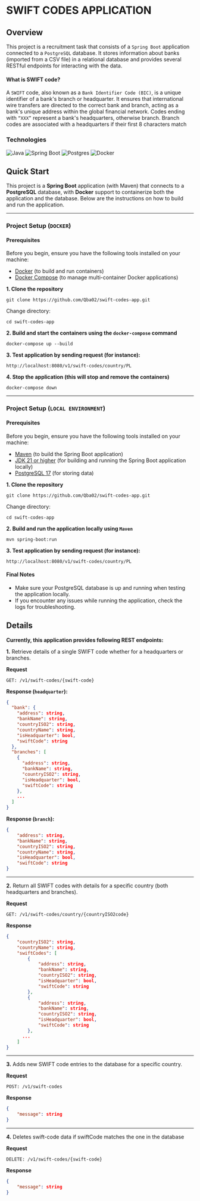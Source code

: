 # SWIFT CODES APPLICATION

## Overview
This project is a recruitment task that consists of a `Spring Boot` application
connected to a `PostgreSQL` database. It stores information about banks (imported from a CSV file)
in a relational database and provides several RESTful endpoints for interacting with the data.


#### What is SWIFT code?

A `SWIFT` code, also known as a `Bank Identifier Code (BIC)`, is a unique identifier of a bank's
branch or headquarter. It ensures that international wire transfers are directed to the correct
bank and branch, acting as a bank's unique address within the global financial network.
Codes ending with `“XXX”` represent a bank's headquarters, otherwise
branch. Branch codes are associated with a headquarters if their first 8 characters
match

### Technologies

![Java](https://img.shields.io/badge/Java-%23ED8B00.svg?logo=openjdk&logoColor=white)
![Spring Boot](https://img.shields.io/badge/Spring%20Boot-6DB33F?logo=springboot&logoColor=fff)
![Postgres](https://img.shields.io/badge/Postgres-%23316192.svg?logo=postgresql&logoColor=white)
![Docker](https://img.shields.io/badge/Docker-2496ED?logo=docker&logoColor=fff)

## Quick Start
This project is a **Spring Boot** application (with Maven) that connects to a **PostgreSQL** database,
with **Docker** support to containerize both the application and the database.
Below are the instructions on how to build and run the application.

---
### Project Setup (`DOCKER`)

#### Prerequisites

Before you begin, ensure you have the following tools installed on your machine:

- [Docker](https://www.docker.com/get-started) (to build and run containers)
- [Docker Compose](https://docs.docker.com/compose/install/) (to manage multi-container Docker applications)

**1. Clone the repository**

```
git clone https://github.com/Qba02/swift-codes-app.git
```
Change directory:
```
cd swift-codes-app
```


**2. Build and start the containers using the `docker-compose` command**
```
docker-compose up --build
```

**3. Test application by sending  request (for instance):**
```
http://localhost:8080/v1/swift-codes/country/PL
```

**4. Stop the application
(this will stop and remove the containers)**
```
docker-compose down
```

---
### Project Setup (`LOCAL ENVIRONMENT`)

#### Prerequisites

Before you begin, ensure you have the following tools installed on your machine:
- [Maven](https://maven.apache.org/install.html) (to build the Spring Boot application)
- [JDK 21 or higher](https://www.oracle.com/java/technologies/downloads/) (for building and running the Spring Boot application locally)
- [PostgreSQL 17](https://www.postgresql.org/download/) (for storing data)

**1. Clone the repository**

```
git clone https://github.com/Qba02/swift-codes-app.git
```
Change directory:
```
cd swift-codes-app
```

**2. Build and run the application locally using `Maven`**
```
mvn spring-boot:run
```

**3. Test application by sending  request (for instance):**
```
http://localhost:8080/v1/swift-codes/country/PL
```

#### Final Notes
- Make sure your PostgreSQL database is up and running when testing the application locally.
- If you encounter any issues while running the application, check the logs for troubleshooting.


## Details

**Currently, this application provides following REST endpoints:**

**1.** Retrieve details of a single SWIFT code whether for a headquarters or
branches.

**Request**
```
GET: /v1/swift-codes/{swift-code}
```
**Response (`headquarter`):**

```json lines
{
  "bank": {
    "address": string,
    "bankName": string,
    "countryISO2": string,
    "countryName": string,
    "isHeadquarter": bool,
    "swiftCode": string
  },
  "branches": [
    {
      "address": string,
      "bankName": string,
      "countryISO2": string,
      "isHeadquarter": bool,
      "swiftCode": string
    },
    ...
  ]
}
```

**Response (`branch`):**

```json lines
{
    "address": string,
    "bankName": string,
    "countryISO2": string,
    "countryName": string,
    "isHeadquarter": bool,
    "swiftCode": string
}

```

---
**2.** Return all SWIFT codes with details for a specific country (both
headquarters and branches).

**Request**
```
GET: /v1/swift-codes/country/{countryISO2code}
```

**Response**

```json lines
{
    "countryISO2": string,
    "countryName": string,
    "swiftCodes": [
        {
            "address": string,
            "bankName": string,
            "countryISO2": string,
            "isHeadquarter": bool,
            "swiftCode": string
        },
        {
            "address": string,
            "bankName": string,
            "countryISO2": string,
            "isHeadquarter": bool,
            "swiftCode": string
        },
      ...
    ]
}
```


---
**3.** Adds new SWIFT code entries to the database for a specific country.

**Request**
```
POST: /v1/swift-codes
```

**Response**

```json lines
{
    "message": string
}
```

---
**4.** Deletes swift-code data if swiftCode matches the one in the database

**Request**
```
DELETE: /v1/swift-codes/{swift-code}
```

**Response**
```json lines
{
    "message": string
}
```